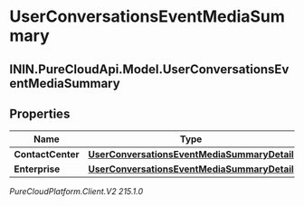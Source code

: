 # UserConversationsEventMediaSummary

## ININ.PureCloudApi.Model.UserConversationsEventMediaSummary

## Properties

|Name | Type | Description | Notes|
|------------ | ------------- | ------------- | -------------|
| **ContactCenter** | [**UserConversationsEventMediaSummaryDetail**](UserConversationsEventMediaSummaryDetail) |  | [optional] |
| **Enterprise** | [**UserConversationsEventMediaSummaryDetail**](UserConversationsEventMediaSummaryDetail) |  | [optional] |



_PureCloudPlatform.Client.V2 215.1.0_

